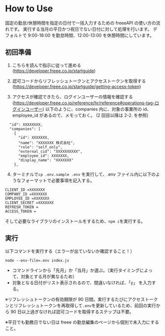 # How to Use

固定の勤怠/休憩時間を指定の日付で一括入力するための freeeAPI の使い方の流れです。
実行する当月の平日かつ祝日でない日付に対して処理を行います。
デフォルトで 9:00-18:00 を勤怠時間、12:00-13:00 を休憩時間にしています。

## 初回準備

1. こちらを読んで指示に従って進める(https://developer.freee.co.jp/startguide)
2. 認可コードからリフレッシュトークンとアクセストークンを取得する(https://developer.freee.co.jp/startguide/getting-access-token)

3. アクセスが確認できたら、ログインユーザーの情報を確認する(https://developer.freee.co.jp/reference/hr/reference#operations-tag-ログインユーザー)
   以下のように、companies 内に、対象の事業所の id、employee_id があるので、メモっておく。
   (2 回目以降は 2-2. を参照)

```
  "id": XXXXXXXX,
  "companies": [
    {
      "id": XXXXXXX,
      "name": "XXXXXXX 株式会社",
      "role": "self_only",
      "external_cid": "XXXXXXXXXX",
      "employee_id": XXXXXXX,
      "display_name": "XXXXXXX"
    },
```

4. ターミナルで`cp .env.sample .env` を実行して、.env ファイル内に以下のようなフォーマットで必要事項を記入する。

```
CLIENT_ID =XXXXXXX
COMPANY_ID =XXXXXXX
EMPLOYEE_ID =XXXXXXX
CLIENT_SECRET =XXXXXXX
REFRESH_TOKEN =
ACCESS_TOKEN =
```

そして必要なライブラリのインストールをするため、`npm i`を実行する。

## 実行

以下コマンドを実行する（エラーが出ていないか確認すること！）

```
node --env-file=.env index.js
```

- コマンドラインから「先月」か「当月」か選ぶ。（実行タイミングによって、対象とする月が異なるため）
- 対象となる日付がリスト表示されるので、間違いなければ、「y」 を入力する。

※リフレッシュトークンの有効期限が 90 日間。実行するたびにアクセストークンとリフレッシュトークンを再取得して`.env`を更新しているため、前回の実行から 90 日以上過ぎなければ認可コードを取得するステップは不要。

※平日でも勤務日でない日は freee の勤怠編集のページから個別で未入力にすること。
